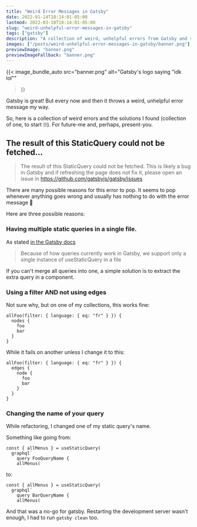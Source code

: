 ```yaml
---
title: "Weird Error Messages in Gatsby"
date: 2022-01-14T10:14:01-05:00
lastmod: 2022-03-10T10:14:01-05:00
slug: "weird-unhelpful-error-messages-in-gatsby"
tags: ["gatsby"]
description: "A collection of weird, unhelpful errors from Gatsby and solutions to some of them."
images: ["/posts/weird-unhelpful-error-messages-in-gatsby/banner.png"]
previewImage: "banner.png"
previewImageFallback: "banner.png"
---
```


{{< image_bundle_auto
  src="banner.png"
  alt="Gatsby's logo saying \"idk lol\""
>}}

Gatsby is great! 
But every now and then it throws a weird, unhelpful error
message my way.

So, here is a collection of weird errors and the solutions I found (collection of one, to start 🙄).
For future-me and, perhaps, present-you.

## The result of this StaticQuery could not be fetched...

> The result of this StaticQuery could not be fetched. This is likely a bug in Gatsby and if refreshing the page does not fix it, please open an issue in https://github.com/gatsbyjs/gatsby/issues

There are many possible reasons for this error to pop.
It seems to pop whenever anything goes wrong and usually has nothing to do with the error message 🤷

Here are three possible reasons:

### Having multiple static queries in a single file.

As stated [in the Gatsby docs](https://www.gatsbyjs.com/docs/how-to/querying-data/use-static-query/#known-limitations)

> Because of how queries currently work in Gatsby, we support only a single instance of useStaticQuery in a file

If you can't merge all queries into one, a simple solution is to extract the extra query in a component.

### Using a filter AND not using edges

Not sure why, but on one of my collections, this works fine:
```gql
allFoo(filter: { language: { eq: "fr" } }) {
  nodes {
    foo
    bar
  }
}
```

While it fails on another unless I change it to this:
```gql
allFoo(filter: { language: { eq: "fr" } }) {
  edges {
    node {
      foo
      bar
    }
  }
}
```
### Changing the name of your query

While refactoring, I changed one of my static query's name. 

Something like going from:

```gql
const { allMenus } = useStaticQuery(
  graphql`
    query FooQueryName {
    allMenus(
```
to:
```gql
const { allMenus } = useStaticQuery(
  graphql`
    query BarQueryName {
    allMenus(
```

And that was a no-go for gatsby.
Restarting the development server wasn't enough, I had to run `gatsby clean` too.